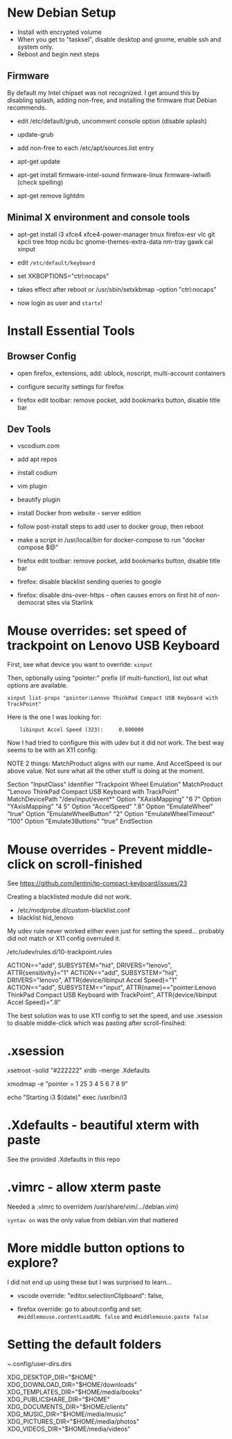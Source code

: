 # New Debian Setup

- Install with encrypted volume
- When you get to "tasksel", disable desktop and gnome, enable ssh and system only.
- Reboot and begin next steps

## Firmware 

By default my Intel chipset was not recognized. I get around this by disabling splash, adding non-free, and installing the firmware that Debian recommends.

- edit /etc/default/grub, uncomment console option (disable splash)
- update-grub

- add non-free to each /etc/apt/sources.list entry
- apt-get update
- apt-get install firmware-intel-sound firmware-linux firmware-iwlwifi (check spelling)

- apt-get remove lightdm

## Minimal X environment and console tools

- apt-get install i3 xfce4 xfce4-power-manager tmux firefox-esr vlc git kpcli tree htop ncdu bc gnome-themes-extra-data nm-tray gawk cal xinput

- edit `/etc/default/keyboard`
- set XKBOPTIONS="ctrl:nocaps"
- takes effect after reboot or /usr/sbin/setxkbmap -option "ctrl:nocaps"

- now login as user and `startx`!

# Install Essential Tools

## Browser Config

- open firefox, extensions, add: ublock, noscript, multi-account containers
- configure security settings for firefox

- firefox edit toolbar: remove pocket, add bookmarks button, disable title bar

## Dev Tools

- vscodium.com
- add apt repos
- install codium
- vim plugin
- beautify plugin

- install Docker from website - server edition
- follow post-install steps to add user to docker group, then reboot
- make a script in /usr/local/bin for docker-compose to run "docker compose $@"

- firefox edit toolbar: remove pocket, add bookmarks button, disable title bar

- firefox: disable blacklist sending queries to google
- firefox:  disable dns-over-https - often causes errors on first hit of non-democrat sites via Starlink

# Mouse overrides: set speed of trackpoint on Lenovo USB Keyboard

First, see what device you want to override: `xinput`

Then, optionally using "pointer:" prefix (if multi-function), list out what options are available.

`xinput list-props "pointer:Lenovo ThinkPad Compact USB Keyboard with TrackPoint"`

Here is the one I was looking for:

        libinput Accel Speed (323):     0.800000

Now I had tried to configure this with udev but it did not work. The best way seems to be with an X11 config:

NOTE 2 things: MatchProduct aligns with our name. And AccelSpeed is our above value. Not sure what all the other stuff is doing at the moment.

Section "InputClass"
    Identifier  "Trackpoint Wheel Emulation"
    MatchProduct        "Lenovo ThinkPad Compact USB Keyboard with TrackPoint"
    MatchDevicePath     "/dev/input/event*"
    Option              "XAxisMapping"          "6 7"
    Option              "YAxisMapping"          "4 5"
    Option              "AccelSpeed"            ".8"
    Option         "EmulateWheel" "true"
    Option         "EmulateWheelButton" "2"
    Option         "EmulateWheelTimeout" "100"
    Option         "Emulate3Buttons" "true"
EndSection


# Mouse overrides - Prevent middle-click on scroll-finished

See https://github.com/lentinj/tp-compact-keyboard/issues/23

Creating a blacklisted module did not work.

-  /etc/modprobe.d/custom-blacklist.conf 
- blacklist hid_lenovo

My udev rule never worked either even just for setting the speed... probably did not match or X11 config overruled it.

/etc/udev/rules.d/10-trackpoint.rules

ACTION=="add", SUBSYSTEM="hid", DRIVERS="lenovo", ATTR{sensitivity}="1"
ACTION=="add", SUBSYSTEM="hid", DRIVERS="lenovo", ATTR{device/libinput Accel Speed}="1"
ACTION=="add", SUBSYSTEM=="input", ATTR{name}=="pointer:Lenovo ThinkPad Compact USB Keyboard with TrackPoint", ATTR{device/libinput Accel Speed}=".9"

The best solution was to use X11 config to set the speed, and use .xsession to disable middle-click which was pasting after scroll-finsihed:

# .xsession

xsetroot -solid "#222222"
xrdb -merge .Xdefaults

xmodmap -e "pointer = 1 25 3 4 5 6 7 8 9"

echo "Starting i3 $(date)"
exec /usr/bin/i3 

# .Xdefaults - beautiful xterm with paste

See the provided .Xdefaults in this repo

# .vimrc - allow xterm paste

Needed a .vimrc to overridem /usr/share/vim/.../debian.vim)

`syntax on` was the only value from debian.vim that mattered

# More middle button options to explore?

I did not end up using these but I was surprised to learn...

- vscode override: "editor.selectionClipboard": false,

- firefox override: go to about:config and set: `#middlemouse.contentLoadURL false` and `#middlemouse.paste false`

# Setting the default folders

~.config/user-dirs.dirs

XDG_DESKTOP_DIR="$HOME"
XDG_DOWNLOAD_DIR="$HOME/downloads"
XDG_TEMPLATES_DIR="$HOME/media/books"
XDG_PUBLICSHARE_DIR="$HOME"
XDG_DOCUMENTS_DIR="$HOME/clients"
XDG_MUSIC_DIR="$HOME/media/music"
XDG_PICTURES_DIR="$HOME/media/photos"
XDG_VIDEOS_DIR="$HOME/media/videos"

